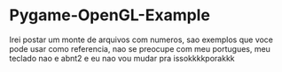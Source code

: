 # Pygame-OpenGL-Example
Irei postar um monte de arquivos com numeros, sao exemplos que voce pode usar como referencia, nao se preocupe com meu portugues, meu teclado nao e abnt2 e eu nao vou mudar pra issokkkkporakkk

